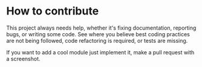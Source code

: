 # How to contribute

This project always needs help, whether it's fixing documentation, reporting bugs, or writing some code. See where you
believe best coding practices are not being followed, code refactoring is required, or tests are missing.

If you want to add a cool module just implement it, make a pull request with a screenshot.
